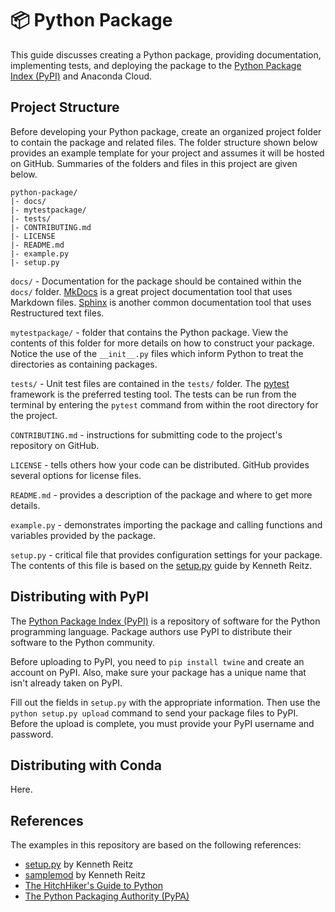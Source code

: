 # :package: Python Package

This guide discusses creating a Python package, providing documentation,
implementing tests, and deploying the package to the [Python Package Index
(PyPI)](https://pypi.org) and Anaconda Cloud.

## Project Structure

Before developing your Python package, create an organized project folder to
contain the package and related files. The folder structure shown below
provides an example template for your project and assumes it will be hosted on
GitHub. Summaries of the folders and files in this project are given below.

```
python-package/
|- docs/
|- mytestpackage/
|- tests/
|- CONTRIBUTING.md
|- LICENSE
|- README.md
|- example.py
|- setup.py
```

`docs/` - Documentation for the package should be contained within the `docs/`
folder. [MkDocs](http://www.mkdocs.org) is a great project documentation tool
that uses Markdown files. [Sphinx](http://www.sphinx-doc.org/en/stable/) is
another common documentation tool that uses Restructured text files.

`mytestpackage/` - folder that contains the Python package. View the contents
of this folder for more details on how to construct your package. Notice the
use of the `__init__.py` files which inform Python to treat the directories as
containing packages.

`tests/` - Unit test files are contained in the `tests/` folder. The
[pytest](https://docs.pytest.org/en/latest/) framework is the preferred testing
tool. The tests can be run from the terminal by entering the `pytest` command
from within the root directory for the project.

`CONTRIBUTING.md` - instructions for submitting code to the project's
repository on GitHub.

`LICENSE` - tells others how your code can be distributed. GitHub provides
several options for license files.

`README.md` - provides a description of the package and where to get more
details.

`example.py` - demonstrates importing the package and calling functions and
variables provided by the package.

`setup.py` - critical file that provides configuration settings for your
package. The contents of this file is based on the
[setup.py](https://github.com/kennethreitz/setup.py) guide by Kenneth Reitz.

## Distributing with PyPI

The [Python Package Index (PyPI)](https://pypi.org) is a repository of software
for the Python programming language. Package authors use PyPI to distribute
their software to the Python community.

Before uploading to PyPI, you need to
`pip install twine` and create an account on PyPI. Also, make sure your package
has a unique name that isn't already taken on PyPI.

Fill out the fields in `setup.py` with the appropriate information. Then use
the `python setup.py upload` command to send your package files to PyPI. Before
the upload is complete, you must provide your PyPI username and password.

## Distributing with Conda

Here.

## References

The examples in this repository are based on the following references:
- [setup.py](https://github.com/kennethreitz/setup.py) by Kenneth Reitz
- [samplemod](https://github.com/kennethreitz/samplemod) by Kenneth Reitz
- [The HitchHiker's Guide to Python](http://docs.python-guide.org/en/latest/)
- [The Python Packaging Authority (PyPA)](https://www.pypa.io/en/latest/)

